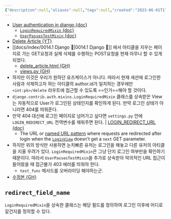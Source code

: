 ```yaml
---
{"description":null,"aliases":null,"tags":null,"created":"2023-06-01T17:01:51","updated":"2023-07-25T11:22:05","title":"django authorization for accessing인가 {mixins.{LoginRequiredMixin, UserPassesTestMixin}}","dg-publish":true,"permalink":"/docs/django authorization for accessing인가 {mixins.{LoginRequiredMixin, UserPassesTestMixin}}/","dgPassFrontmatter":true}
---
```


- [User authentication in django {doc}](https://docs.djangoproject.com/en/4.2/topics/auth/)
	- [`LoginRequiredMixin` {doc}](https://docs.djangoproject.com/en/4.2/topics/auth/default/#the-loginrequiredmixin-mixin)
	- [`UserPassesTestMixin` {doc}](https://docs.djangoproject.com/en/4.2/topics/auth/default/#django.contrib.auth.mixins.UserPassesTestMixin)
- [Delete Article {YT}](https://youtu.be/sMqDJovFO-Y?t=7364)
- [[docs/index/0014.1 Django 🎈\|0014.1 Django 🎈]] 에서 아티클을 지우는 페이지로 가는 GET요청과 실제 삭제를 수행하는 POST요청을 현재 아무나 할 수 있게 되었다. 
	- [delete_article.html {GH}](https://github.com/ChoiWheatley/blogtutorial/blob/4a8ae28064ce08be811510b5040d556e41cfe369/blog/templates/blog/delete_article.html)
	- [views.py {GH}](https://github.com/ChoiWheatley/blogtutorial/blob/4a8ae28064ce08be811510b5040d556e41cfe369/blog/views.py)
- 하지만 이것은 우리가 원하던 유즈케이스가 아니다. 따라서 현재 세션에 로그인한 사람과 삭제하고자 하는 아티클의 author.id가 일치하는 경우에만 `<int:pk>/delete` 라우트에 접근할 수 있도록 ==인가==해야 할 것이다.
- `django.contrib.auth.mixins.LoginRequiredMixin` 클래스를 상속받은 View는 자동적으로 User가 로그인된 상태인지를 확인하게 된다. 만약 로그인 상태가 아니라면 404를 띄워준다.
- 만약 404 대신에 로그인 페이지로 넘어가고 싶다면 `settings.py` 안에 `LOGIN_REDIRECT_URL` 전역변수를 채워주면 된다. | [LOGIN_REDIRECT_URL {doc}](https://docs.djangoproject.com/en/4.1/ref/settings/#login-redirect-url) 
	- The URL or [named URL pattern](https://docs.djangoproject.com/en/4.1/topics/http/urls/#naming-url-patterns) where requests are redirected after login when the [`LoginView`](https://docs.djangoproject.com/en/4.1/topics/auth/default/#django.contrib.auth.views.LoginView "django.contrib.auth.views.LoginView") doesn’t get a `next` GET parameter.
- 하지만 위의 방식만 사용하면 눈치빠른 유저는 로그인을 해놓고 다른 유저의 아티클을 지울 우려가 있다. `LoginRequiredMixin`은 그냥 단지 로그인 여부만을 확인하기 때문이다. 따라서 `UserPassesTestMixin`을 추가로 상속받아 악의적인 URL 접근이 들어왔을 때 접근불가 403 에러를 띄워야 한다.
	- `test_func` 메서드를 오버라이딩 해야하는군.
- [수정본 {GH}](https://github.com/ChoiWheatley/blogtutorial/blob/9c077b3fb340db4496dd289687c642f33239b55b/blog/views.py)

## `redirect_field_name`

`LoginRequiredMixin`을 상속한 클래스는 해당 필드를 정의하여 로그인 이후에 어디로 갈건지를 정의할 수 있다.
